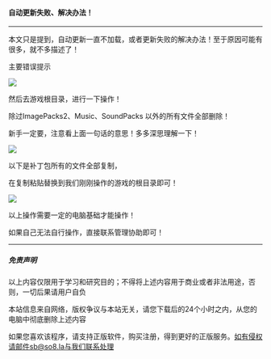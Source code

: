 #### 自动更新失败、解决办法！
------

本文只是提到，自动更新一直不加载，或者更新失败的解决办法！至于原因可能有很多，就不多描述了！

主要错误提示

![](https://cdn.jsdelivr.net/gh/pkssssss/uploads/images/20200208163934.png)





然后去游戏根目录，进行一下操作！

除过ImagePacks2、Music、SoundPacks 以外的所有文件全部删除！

新手一定要，注意看上面一句话的意思！多多深思理解一下！



![](https://ae01.alicdn.com/kf/H33fa4cf54faf4aeba7fe623ed054262bG.png)



以下是补丁包所有的文件全部复制，

在复制粘贴替换到我们刚刚操作的游戏的根目录即可！



![](https://ae01.alicdn.com/kf/Hda77fc55df3540eda1c8b479070e45a5S.png)



以上操作需要一定的电脑基础才能操作！

如果自己无法自行操作，直接联系管理协助即可！



------

##### 免责声明

以上内容仅限用于学习和研究目的；不得将上述内容用于商业或者非法用途，否则，一切后果请用户自负

本站信息来自网络，版权争议与本站无关，请您下载后的24个小时之内，从您的电脑中彻底删除上述内容

如果您喜欢该程序，请支持正版软件，购买注册，得到更好的正版服务。如有侵权请邮件sb@so8.la与我们联系处理